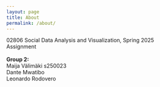 ```yaml
---
layout: page
title: About
permalink: /about/
---
```



02806 Social Data Analysis and Visualization, Spring 2025<br>
Assignment<br>
<br>
**Group 2:** <br>
Maija Välimäki s250023<br>
Dante Mwatibo<br>
Leonardo Rodovero<br>


